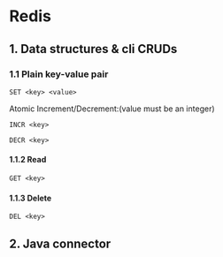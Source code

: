 # Redis

## 1. Data structures & cli CRUDs
### 1.1 Plain key-value pair
```
SET <key> <value>
```
Atomic Increment/Decrement:(value must be an integer)
```
INCR <key>
```

```
DECR <key>
```

#### 1.1.2 Read
```
GET <key>
```
#### 1.1.3 Delete
```
DEL <key>
```

## 2. Java connector